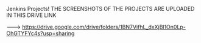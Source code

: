 Jenkins Projects! THE SCREENSHOTS OF THE PROJECTS ARE UPLOADED IN THIS DRIVE LINK

---> https://drive.google.com/drive/folders/1BN7VifhL_dxXjBl1On0Lp-OhGTYFYc4s?usp=sharing
